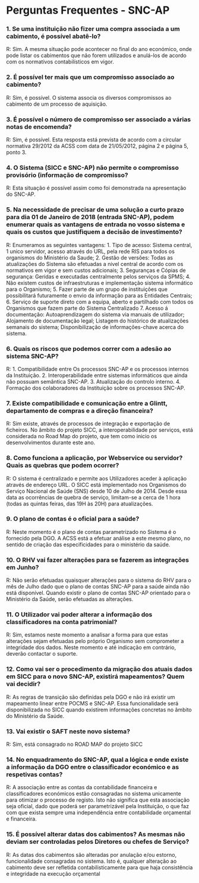 # Perguntas Frequentes - SNC-AP

### 1. Se uma instituição não fizer uma compra associada a um cabimento, é possível abatê-lo?
R: Sim. A mesma situação pode acontecer no final do ano económico, onde pode listar os cabimentos que não forem utilizados e anulá-los de acordo com os normativos contabilísticos em vigor.

### 2. É possível ter mais que um compromisso associado ao cabimento?
R: Sim, é possível. O sistema associa os diversos compromissos ao cabimento de um processo de aquisição.

### 3. É possível o número de compromisso ser associado a várias notas de encomenda?
R: Sim, é possível. Esta resposta está prevista de acordo com a circular normativa 29/2012 da ACSS com data de 21/05/2012, página 2 e página 5, ponto 3.

### 4. O Sistema (SICC e SNC-AP) não permite o compromisso provisório (informação de compromisso?
R: Esta situação é possível assim como foi demonstrada na apresentação do SNC-AP.

### 5. Na necessidade de precisar de uma solução a curto prazo para dia 01 de Janeiro de 2018 (entrada SNC-AP), podem enumerar quais as vantagens de entrada no vosso sistema e quais os custos que justifiquem a decisão de investimento?
R: Enumeramos as seguintes vantagens:
	1. Tipo de acesso: Sistema central, 1 unico servidor, acesso através do URL, pela rede RIS para todos os organismos do Ministério da Saude;
	2. Gestão de versões: Todas as atualizações do Sistema são efetuadas a nivel central de acordo com os normativos em vigor e sem custos adicionais;
	3. Seguranças e Cópias de segurança: Geridas e executadas centralmente pelos serviços da SPMS;
	4. Não existem custos de infraestruturas e implementação sistema informático para o Organismo;
	5. Fazer parte de um grupo de instituições que possibilitará futuramente o envio da informação para as Entidades Centrais;
	6. Serviço de suporte direto com a equipa, aberto e partilhado com todos os Organismos que fazem parte do Sistema Centralizado
	7. Acesso á documentação: Autoaprendizagem do sistema via manuais de utilizador; Alojamento de documentação legal; Listagem do histórico de atualizações semanais do sistema; Disponibilização de informações-chave acerca do sistema.


### 6. Quais os riscos que podemos correr com a adesão ao sistema SNC-AP?
R: 	1. Compatibilidade entre Os processos SNC-AP e os processos internos da Instituição.
	2. Interoperabilidade entre sistemas informáticos que ainda não possuam semântica SNC-AP.
	3. Atualização do controlo interno.
	4. Formação dos colaboradores da Instituição sobre os processos SNC-AP.


### 7. Existe compatibilidade e comunicação entre a Glintt, departamento de compras e a direção financeira?
R: Sim existe, através de processos de integração e exportação de ficheiros. No âmbito do projeto SICC, a interoperabilidade por serviços, está considerada no Road Map do projeto, que tem como inicio os desenvolvimentos durante este ano.


### 8. Como funciona a aplicação, por Webservice ou servidor? Quais as quebras que podem ocorrer?
R: O sistema é centralizado e permite aos Utilizadores aceder à aplicação através de endereço URL. O SICC está implementado nos Organismos do Serviço Nacional de Saúde (SNS) desde 10 de Julho de 2014. Desde essa data as ocorrências de quebra de serviço, limitam-se a cerca de 1 hora (todas as quintas feiras, das 19H às 20H) para atualizações.


### 9. O plano de contas é o oficial para a saúde?
R: Neste momento é o plano de contas parametrizado no Sistema é o fornecido pela DGO. A ACSS está a efetuar análise a este mesmo plano, no sentido de criação das especificidades para o ministério da saúde.

### 10. O RHV vai fazer alterações para se fazerem as integrações em Junho?

R: Não serão efetuadas quaisquer alterações para o sistema do RHV para o mês de Julho dado que o plano de contas SNC-AP para a saúde ainda não está disponível. Quando existir o plano de contas SNC-AP orientado para o Ministério da Saúde, serão efetuadas as alterações.


### 11. O Utilizador vai poder alterar a informação dos classificadores na conta patrimonial?

R: Sim, estamos neste momento a analisar a forma para que estas alterações sejam efetuadas pelo próprio Organismo sem comprometer a integridade dos dados. Neste momento e até indicação em contrário, deverão contactar o suporte.


### 12. Como vai ser o procedimento da migração dos atuais dados em SICC para o novo SNC-AP, existirá mapeamentos? Quem vai decidir?
R: As regras de transição são definidas pela DGO e não irá existir um mapeamento linear entre POCMS e SNC-AP. Essa funcionalidade será disponibilizada no SICC quando existirem informações concretas no âmbito do Ministério da Saúde.


### 13. Vai existir o SAFT neste novo sistema?
R: Sim, está consagrado no ROAD MAP do projeto SICC


### 14. No enquadramento do SNC-AP, qual a lógica e onde existe a informação da DGO entre o classificador económico e as respetivas contas?

R: A associação entre as contas da contabilidade financeira e classificadores económicos estão consagradas no sistema unicamente para otimizar o processo de registo. Isto não significa que esta associação seja oficial, dado que poderá ser parametrizável pela Instituição, o que faz com que exista sempre uma independência entre contabilidade orçamental e financeira.


### 15. É possível alterar datas dos cabimentos? As mesmas não deviam ser controladas pelos Diretores ou chefes de Serviço?
R: As datas dos cabimentos são alteradas por anulação e/ou estorno, funcionalidade consagradas no sistema. Isto é, qualquer alteração ao cabimento deve ser refletida contabilisticamente para que haja consistência e integridade na execução orçamental

